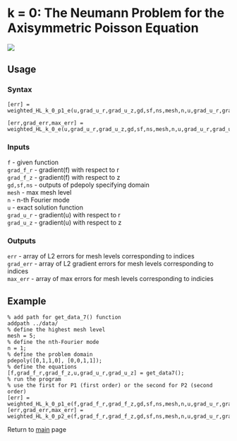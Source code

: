 # k = 0: The Neumann Problem for the Axisymmetric Poisson Equation

<img src="https://render.githubusercontent.com/render/math?math=%5Cbegin%7Baligned%7D%0A%20%20%20%20%20%20%20%20%20%20%20%20-%20%5Ctext%7Bdiv%7D%5E%7Bn*%7D_%7Brz%7D%20%5Ctext%7Bgrad%7D%5En_%7Brz%7D%20u%20%26%20%3D%20f%20%26%26%5Ctext%7B%20in%20%7D%20%5COmega%2C%20%5C%5C%0A%20%20%20%20%20%20%20%20%20%20%20%20%5Ctext%7Bgrad%7D%5En_%7Brz%7D%20u%20%5Ccdot%20n%20%26%20%3D%200%20%26%26%5Ctext%7B%20on%20%7D%20%5CGamma_1.%0A%20%20%20%20%20%20%20%20%20%20%20%20%5Cend%7Baligned%7D">

## Usage


### Syntax
```
[err] = weighted_HL_k_0_p1_e(u,grad_u_r,grad_u_z,gd,sf,ns,mesh,n,u,grad_u_r,grad_u_z
```

```
[err,grad_err,max_err] = weighted_HL_k_0_e(u,grad_u_r,grad_u_z,gd,sf,ns,mesh,n,u,grad_u_r,grad_u_z)
```

### Inputs
`f` - given function  
`grad_f_r` - gradient(f) with respect to r  
`grad_f_z` - gradient(f) with respect to z  
`gd,sf,ns` - outputs of pdepoly specifying domain  
`mesh` - max mesh level  
`n` - n-th Fourier mode  
`u` - exact solution function  
`grad_u_r` - gradient(u) with respect to r  
`grad_u_z` - gradient(u) with respect to z  

### Outputs
`err` - array of L2 errors for mesh levels corresponding to indices  
`grad_err` - array of L2 gradient errors for mesh levels corresponding to indices  
`max_err` - array of max errors for mesh levels corresponding to indicies  

## Example
```
% add path for get_data_7() function
addpath ../data/
% define the highest mesh level
mesh = 5;
% define the nth-Fourier mode
n = 1;
% define the problem domain
pdepoly([0,1,1,0], [0,0,1,1]);
% define the equations
[f,grad_f_r,grad_f_z,u,grad_u_r,grad_u_z] = get_data7();
% run the program
% use the first for P1 (first order) or the second for P2 (second order)
[err] = weighted_HL_k_0_p1_e(f,grad_f_r,grad_f_z,gd,sf,ns,mesh,n,u,grad_u_r,grad_u_z);
[err,grad_err,max_err] = weighted_HL_k_0_p2_e(f,grad_f_r,grad_f_z,gd,sf,ns,mesh,n,u,grad_u_r,grad_u_z);
```

Return to [main](../README.md) page
